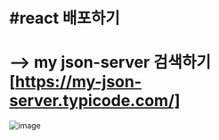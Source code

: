 # #react 배포하기

# --> my json-server 검색하기 [https://my-json-server.typicode.com/]
![image](https://github.com/leegowoon/react/assets/145514701/ffa7b22b-ca5a-4db7-86c6-11db38c4e40d)


